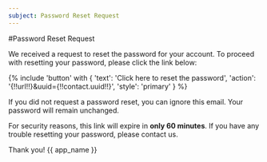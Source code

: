 ```yaml
---
subject: Password Reset Request
---
```

#Password Reset Request

We received a request to reset the password for your account. To proceed with resetting your password, please click the link below:

{% include 'button' with { 'text': 'Click here to reset the password', 'action': '{!!url!!}&uuid={!!contact.uuid!!}', 'style': 'primary' } %}

If you did not request a password reset, you can ignore this email. Your password will remain unchanged.

For security reasons, this link will expire in **only 60 minutes**. If you have any trouble resetting your password, please contact us.

Thank you!
{{ app_name }}

